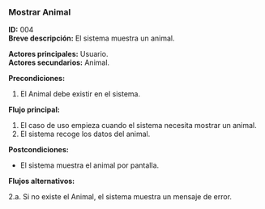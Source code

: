 ### Mostrar Animal
__ID:__ 004  
__Breve descripción:__ El sistema muestra un animal.

__Actores principales:__  Usuario.  
__Actores secundarios:__  Animal.

__Precondiciones:__
  1. El Animal debe existir en el sistema.

__Flujo principal:__
  1. El caso de uso empieza cuando el sistema necesita mostrar un animal.
  2. El sistema recoge los datos del animal.

__Postcondiciones:__  
  - El sistema muestra el animal por pantalla.

__Flujos alternativos:__

  2.a. Si no existe el Animal, el sistema muestra un mensaje de error.
